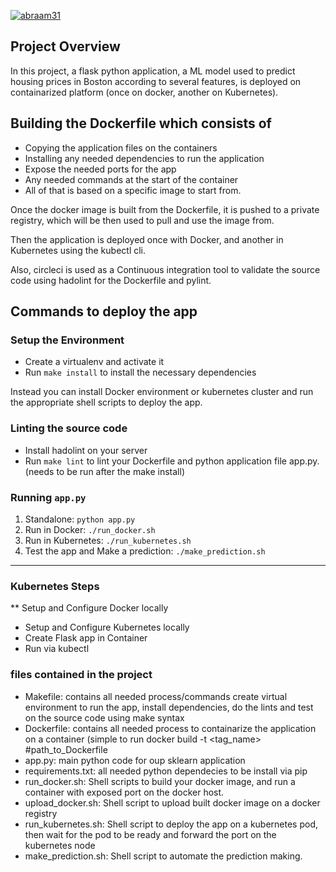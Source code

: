 
[![abraam31](https://circleci.com/gh/abraam31/udacity-devops-project4.svg?style=svg)](https://app.circleci.com/pipelines/github/abraam31/udacity-devops-project4)



## Project Overview

In this project, a flask python application, a ML model used to predict housing prices in Boston according to several features, is deployed on containarized platform (once on docker, another on Kubernetes).

## Building the Dockerfile which consists of 
  - Copying the application files on the containers
  - Installing any needed dependencies to run the application
  - Expose the needed ports for the app
  - Any needed commands at the start of the container
  - All of that is based on a specific image to start from.
  
Once the docker image is built from the Dockerfile, it is pushed to a private registry, which will be then used to pull and use the image from.

Then the application is deployed once with Docker, and another in Kubernetes using the kubectl cli. 

Also, circleci is used as a Continuous integration tool to validate the source code using hadolint for the Dockerfile and pylint. 


## Commands to deploy the app

### Setup the Environment

* Create a virtualenv and activate it
* Run `make install` to install the necessary dependencies

Instead you can install Docker environment or kubernetes cluster and run the appropriate shell scripts to deploy the app.

### Linting the source code
* Install hadolint on your server 
* Run `make lint` to lint your Dockerfile and python application file app.py. (needs to be run after the make install)


### Running `app.py`

1. Standalone:  `python app.py`
2. Run in Docker:  `./run_docker.sh`
3. Run in Kubernetes:  `./run_kubernetes.sh`
4. Test the app and Make a prediction: `./make_prediction.sh`

---


### Kubernetes Steps

** Setup and Configure Docker locally
* Setup and Configure Kubernetes locally
* Create Flask app in Container
* Run via kubectl


### files contained in the project

- Makefile: contains all needed process/commands create virtual environment to run the app, install dependencies, do the lints and test on the source code using make syntax
- Dockerfile: contains all needed process to containarize the application on a container (simple to run docker build -t <tag_name> #path_to_Dockerfile
- app.py: main python code for oup sklearn application
- requirements.txt: all needed python dependecies to be install via pip
- run_docker.sh: Shell scripts to build your docker image, and run a container with exposed port on the docker host.
- upload_docker.sh: Shell script to upload built docker image on a  docker registry
- run_kubernetes.sh: Shell script to deploy the app on a kubernetes pod, then wait for the pod to be ready and forward the port on the kubernetes node
- make_prediction.sh: Shell script to automate the prediction making.
